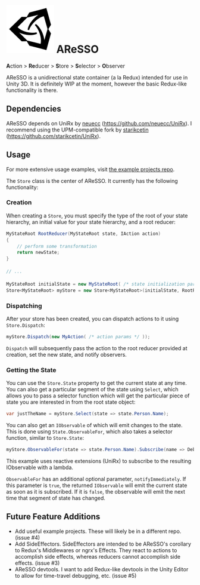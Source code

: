 # ![AReSSO Logo](aresso_icon.svg) AReSSO

**A**ction > **Re**ducer > **S**tore > **S**elector > **O**bserver

AReSSO is a unidirectional state container (a la Redux) intended for use in Unity 3D. It is definitely WIP at the moment, however the basic Redux-like functionality is there.

## Dependencies

AReSSO depends on UniRx by [neuecc](https://github.com/neuecc) (<https://github.com/neuecc/UniRx>). I recommend using the UPM-compatible fork by [starikcetin](https://github.com/starikcetin) (<https://github.com/starikcetin/UniRx>).

## Usage

For more extensive usage examples, visit [the example projects repo](https://github.com/schultzcole/AReSSO-Example-Projects).

The `Store` class is the center of AReSSO. It currently has the following functionality:

### Creation

When creating a `Store`, you must specify the type of the root of your state hierarchy, an initial value for your state hierarchy, and a root reducer:

``` csharp
MyStateRoot RootReducer(MyStateRoot state, IAction action)
{
    // perform some transformation
    return newState;
}

// ...

MyStateRoot initialState = new MyStateRoot( /* state initialization params */ );
Store<MyStateRoot> myStore = new Store<MyStateRoot>(initialState, RootReducer);
```

### Dispatching

After your store has been created, you can dispatch actions to it using `Store.Dispatch`:

``` csharp
myStore.Dispatch(new MyAction( /* action params */ ));
```

`Dispatch` will subsequently pass the action to the root reducer provided at creation, set the new state, and notify observers.

### Getting the State

You can use the `Store.State` property to get the current state at any time. You can also get a particular segment of the state using `Select`, which allows you to pass a selector function which will get the particular piece of state you are interested in from the root state object:

``` csharp
var justTheName = myStore.Select(state => state.Person.Name);
```

 You can also get an `IObservable` of which will emit changes to the state. This is done using `State.ObservableFor`, which also takes a selector function, similar to `Store.State`:

``` csharp
myStore.ObservableFor(state => state.Person.Name).Subscribe(name => Debug.Log($"Name changed to {name}!"))
```

This example uses reactive extensions (UniRx) to subscribe to the resulting IObservable with a lambda.

`ObservableFor` has an additional optional parameter, `notifyImmediately`. If this parameter is `true`, the returned `IObservable` will emit the current state as soon as it is subscribed. If it is `false`, the observable will emit the next time that segment of state has changed.

## Future Feature Additions

- Add useful example projects. These will likely be in a different repo. (issue #4)
- Add SideEffectors. SideEffectors are intended to be AReSSO's corollary to Redux's Middlewares or ngrx's Effects. They react to actions to accomplish side effects, whereas reducers cannot accomplish side effects. (issue #3)
- AReSSO devtools. I want to add Redux-like devtools in the Unity Editor to allow for time-travel debugging, etc. (issue #5)
